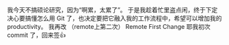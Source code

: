我今天不搞硕论研究，因为“啊累，太累了”。
于是我趁着忙里盗点闲，终于下定决心要搞懂怎么用 Git 了，也决定要把它融入我的工作流程中，希望可以增加我的 productivity。 
我再改 （remote上第二次）
Remote First Change
耶我初次 commit 了，回来签👍
